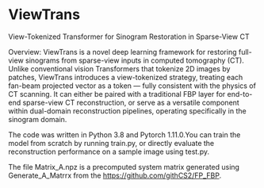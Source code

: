 # ViewTrans

View-Tokenized Transformer for Sinogram Restoration in Sparse-View CT

Overview:
ViewTrans is a novel deep learning framework for restoring full-view sinograms from sparse-view inputs in computed tomography (CT). Unlike conventional vision Transformers that tokenize 2D images by patches, ViewTrans introduces a view-tokenized strategy, treating each fan-beam projected vector as a token — fully consistent with the physics of CT scanning. It can either be paired with a traditional FBP layer for end-to-end sparse-view CT reconstruction, or serve as a versatile component within dual-domain reconstruction pipelines, operating specifically in the sinogram domain.

The code was written in Python 3.8 and Pytorch 1.11.0.You can train the model from scratch by running train.py, or directly evaluate the reconstruction performance on a sample image using test.py.

The file Matrix_A.npz is a precomputed system matrix generated using Generate_A_Matrrx from the https://github.com/githCS2/FP_FBP. 
